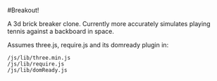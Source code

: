 #Breakout!

A 3d brick breaker clone.
Currently more accurately simulates playing tennis against a backboard in space.

Assumes three.js, require.js and its domready plugin in:

    /js/lib/three.min.js
    /js/lib/require.js
    /js/lib/domReady.js
